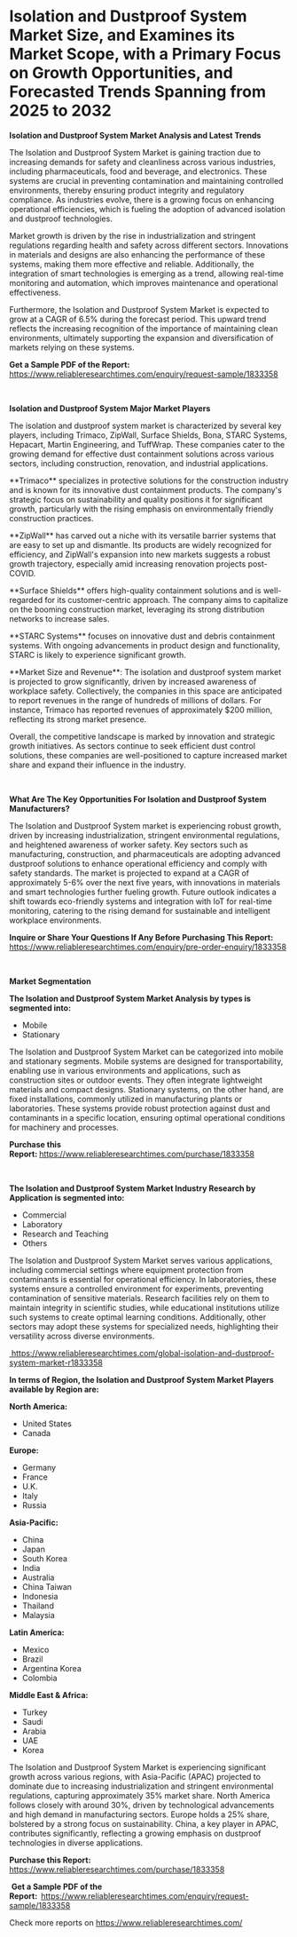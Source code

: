 <p><h1>Isolation and Dustproof System Market Size, and Examines its Market Scope, with a Primary Focus on Growth Opportunities, and Forecasted Trends Spanning from 2025 to 2032</h1></p><p><strong>Isolation and Dustproof System Market Analysis and Latest Trends</strong></p>
<p><p>The Isolation and Dustproof System Market is gaining traction due to increasing demands for safety and cleanliness across various industries, including pharmaceuticals, food and beverage, and electronics. These systems are crucial in preventing contamination and maintaining controlled environments, thereby ensuring product integrity and regulatory compliance. As industries evolve, there is a growing focus on enhancing operational efficiencies, which is fueling the adoption of advanced isolation and dustproof technologies.</p><p>Market growth is driven by the rise in industrialization and stringent regulations regarding health and safety across different sectors. Innovations in materials and designs are also enhancing the performance of these systems, making them more effective and reliable. Additionally, the integration of smart technologies is emerging as a trend, allowing real-time monitoring and automation, which improves maintenance and operational effectiveness.</p><p>Furthermore, the Isolation and Dustproof System Market is expected to grow at a CAGR of 6.5% during the forecast period. This upward trend reflects the increasing recognition of the importance of maintaining clean environments, ultimately supporting the expansion and diversification of markets relying on these systems.</p></p>
<p><strong>Get a Sample PDF of the Report:&nbsp;</strong> <a href="https://www.reliableresearchtimes.com/enquiry/request-sample/1833358?utm_campaign=3190&utm_medium=2&utm_source=Github&utm_content=ia&utm_term=26032025&utm_id=isolation-and-dustproof-system">https://www.reliableresearchtimes.com/enquiry/request-sample/1833358</a></p>
<p>&nbsp;</p>
<p><strong>Isolation and Dustproof System Major Market Players</strong></p>
<p><p>The isolation and dustproof system market is characterized by several key players, including Trimaco, ZipWall, Surface Shields, Bona, STARC Systems, Hepacart, Martin Engineering, and TuffWrap. These companies cater to the growing demand for effective dust containment solutions across various sectors, including construction, renovation, and industrial applications.</p><p>**Trimaco** specializes in protective solutions for the construction industry and is known for its innovative dust containment products. The company's strategic focus on sustainability and quality positions it for significant growth, particularly with the rising emphasis on environmentally friendly construction practices.</p><p>**ZipWall** has carved out a niche with its versatile barrier systems that are easy to set up and dismantle. Its products are widely recognized for efficiency, and ZipWall's expansion into new markets suggests a robust growth trajectory, especially amid increasing renovation projects post-COVID.</p><p>**Surface Shields** offers high-quality containment solutions and is well-regarded for its customer-centric approach. The company aims to capitalize on the booming construction market, leveraging its strong distribution networks to increase sales.</p><p>**STARC Systems** focuses on innovative dust and debris containment systems. With ongoing advancements in product design and functionality, STARC is likely to experience significant growth.</p><p>**Market Size and Revenue**: The isolation and dustproof system market is projected to grow significantly, driven by increased awareness of workplace safety. Collectively, the companies in this space are anticipated to report revenues in the range of hundreds of millions of dollars. For instance, Trimaco has reported revenues of approximately $200 million, reflecting its strong market presence.</p><p>Overall, the competitive landscape is marked by innovation and strategic growth initiatives. As sectors continue to seek efficient dust control solutions, these companies are well-positioned to capture increased market share and expand their influence in the industry.</p></p>
<p>&nbsp;</p>
<p><strong>What Are The Key Opportunities For Isolation and Dustproof System Manufacturers?</strong></p>
<p><p>The Isolation and Dustproof System market is experiencing robust growth, driven by increasing industrialization, stringent environmental regulations, and heightened awareness of worker safety. Key sectors such as manufacturing, construction, and pharmaceuticals are adopting advanced dustproof solutions to enhance operational efficiency and comply with safety standards. The market is projected to expand at a CAGR of approximately 5-6% over the next five years, with innovations in materials and smart technologies further fueling growth. Future outlook indicates a shift towards eco-friendly systems and integration with IoT for real-time monitoring, catering to the rising demand for sustainable and intelligent workplace environments.</p></p>
<p><strong>Inquire or Share Your Questions If Any Before Purchasing This Report:</strong> <a href="https://www.reliableresearchtimes.com/enquiry/pre-order-enquiry/1833358?utm_campaign=3190&utm_medium=2&utm_source=Github&utm_content=ia&utm_term=26032025&utm_id=isolation-and-dustproof-system">https://www.reliableresearchtimes.com/enquiry/pre-order-enquiry/1833358</a></p>
<p>&nbsp;</p>
<p><strong>Market Segmentation</strong></p>
<p><strong>The Isolation and Dustproof System Market Analysis by types is segmented into:</strong></p>
<p><ul><li>Mobile</li><li>Stationary</li></ul></p>
<p><p>The Isolation and Dustproof System Market can be categorized into mobile and stationary segments. Mobile systems are designed for transportability, enabling use in various environments and applications, such as construction sites or outdoor events. They often integrate lightweight materials and compact designs. Stationary systems, on the other hand, are fixed installations, commonly utilized in manufacturing plants or laboratories. These systems provide robust protection against dust and contaminants in a specific location, ensuring optimal operational conditions for machinery and processes.</p></p>
<p><strong>Purchase this Report:&nbsp;</strong><a href="https://www.reliableresearchtimes.com/purchase/1833358?utm_campaign=3190&utm_medium=2&utm_source=Github&utm_content=ia&utm_term=26032025&utm_id=isolation-and-dustproof-system">https://www.reliableresearchtimes.com/purchase/1833358</a></p>
<p>&nbsp;</p>
<p><strong>The Isolation and Dustproof System Market Industry Research by Application is segmented into:</strong></p>
<p><ul><li>Commercial</li><li>Laboratory</li><li>Research and Teaching</li><li>Others</li></ul></p>
<p><p>The Isolation and Dustproof System Market serves various applications, including commercial settings where equipment protection from contaminants is essential for operational efficiency. In laboratories, these systems ensure a controlled environment for experiments, preventing contamination of sensitive materials. Research facilities rely on them to maintain integrity in scientific studies, while educational institutions utilize such systems to create optimal learning conditions. Additionally, other sectors may adopt these systems for specialized needs, highlighting their versatility across diverse environments.</p></p>
<p><a href="https://www.reliableresearchtimes.com/global-isolation-and-dustproof-system-market-r1833358?utm_campaign=3190&utm_medium=2&utm_source=Github&utm_content=ia&utm_term=26032025&utm_id=isolation-and-dustproof-system">&nbsp;https://www.reliableresearchtimes.com/global-isolation-and-dustproof-system-market-r1833358</a></p>
<p><strong>In terms of Region, the Isolation and Dustproof System Market Players available by Region are:</strong></p>
<p>
    <p> <strong> North America: </strong>
        <ul>
            <li>United States</li>
            <li>Canada</li>
        </ul>
        </p> 
    <p> <strong> Europe: </strong>
        <ul>
            <li>Germany</li>
            <li>France</li>
            <li>U.K.</li>
            <li>Italy</li>
            <li>Russia</li>
        </ul>
        </p> 
    <p> <strong> Asia-Pacific: </strong>
        <ul>
            <li>China</li>
            <li>Japan</li>
            <li>South Korea</li>
            <li>India</li>
            <li>Australia</li>
            <li>China Taiwan</li>
            <li>Indonesia</li>
            <li>Thailand</li>
            <li>Malaysia</li>
        </ul>
        </p> 
    <p> <strong> Latin America: </strong>
        <ul>
            <li>Mexico</li>
            <li>Brazil</li>
            <li>Argentina Korea</li>
            <li>Colombia</li>
        </ul>
        </p> 
    <p> <strong> Middle East & Africa: </strong>
        <ul>
            <li>Turkey</li>
            <li>Saudi</li>
            <li>Arabia</li>
            <li>UAE</li>
            <li>Korea</li>
        </ul>
    </p>
    </p>
<p><p>The Isolation and Dustproof System Market is experiencing significant growth across various regions, with Asia-Pacific (APAC) projected to dominate due to increasing industrialization and stringent environmental regulations, capturing approximately 35% market share. North America follows closely with around 30%, driven by technological advancements and high demand in manufacturing sectors. Europe holds a 25% share, bolstered by a strong focus on sustainability. China, a key player in APAC, contributes significantly, reflecting a growing emphasis on dustproof technologies in diverse applications.</p></p>
<p><strong>Purchase this Report: </strong><a href="https://www.reliableresearchtimes.com/purchase/1833358?utm_campaign=3190&utm_medium=2&utm_source=Github&utm_content=ia&utm_term=26032025&utm_id=isolation-and-dustproof-system">https://www.reliableresearchtimes.com/purchase/1833358</a></p>
<p>&nbsp;<strong>Get a Sample PDF of the Report:&nbsp;&nbsp;</strong><a href="https://www.reliableresearchtimes.com/enquiry/request-sample/1833358?utm_campaign=3190&utm_medium=2&utm_source=Github&utm_content=ia&utm_term=26032025&utm_id=isolation-and-dustproof-system">https://www.reliableresearchtimes.com/enquiry/request-sample/1833358</a></p>
<p><strong></strong></p>
<p>Check more reports on <a href="https://www.reliableresearchtimes.com/?utm_campaign=3190&utm_medium=2&utm_source=Github&utm_content=ia&utm_term=26032025&utm_id=isolation-and-dustproof-system">https://www.reliableresearchtimes.com/</a></p>